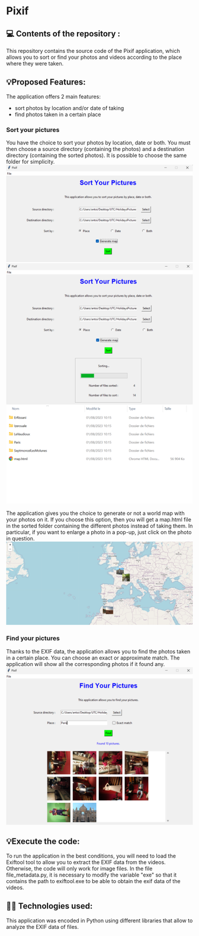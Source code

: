 # Pixif

## 💻︎ Contents of the repository :

This repository contains the source code of the Pixif application, which allows you to sort or find your photos and videos according to the place where they were taken.

## 💡Proposed Features:

The application offers 2 main features:
- sort photos by location and/or date of taking
- find photos taken in a certain place

### Sort your pictures

You have the choice to sort your photos by location, date or both. You must then choose a source directory (containing the photos) and a destination directory (containing the sorted photos). It is possible to choose the same folder for simplicity.
![alt text](https://github.com/antoine-gajan/Pixif/blob/master/assets/sort.png)
![alt text](https://github.com/antoine-gajan/Pixif/blob/master/assets/sorting.png)
![alt text](https://github.com/antoine-gajan/Pixif/blob/master/assets/sorted.png)

The application gives you the choice to generate or not a world map with your photos on it. If you choose this option, then you will get a map.html file in the sorted folder containing the different photos instead of taking them. In particular, if you want to enlarge a photo in a pop-up, just click on the photo in question.
![alt text](https://github.com/antoine-gajan/Pixif/blob/master/assets/map.png)


### Find your pictures

Thanks to the EXIF data, the application allows you to find the photos taken in a certain place. You can choose an exact or approximate match. The application will show all the corresponding photos if it found any.
![alt text](https://github.com/antoine-gajan/Pixif/blob/master/assets/find.png)

## 💡Execute the code:

To run the application in the best conditions, you will need to load the Exiftool tool to allow you to extract the EXIF data from the videos. Otherwise, the code will only work for image files.
In the file file_metadata.py, it is necessary to modify the variable "exe" so that it contains the path to exiftool.exe to be able to obtain the exif data of the videos.

## 🧑‍💻 Technologies used:

This application was encoded in Python using different libraries that allow to analyze the EXIF data of files.

